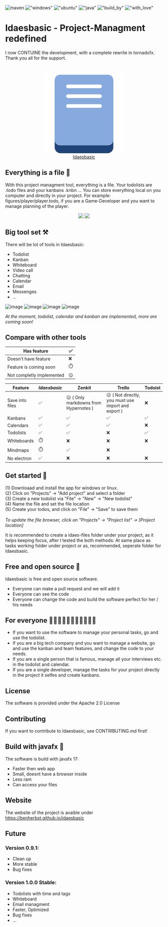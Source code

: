 ![maven](../../actions/workflows/maven.yml/badge.svg)
!["windows"](https://img.shields.io/badge/Windows-0078D6?style=for-the-badge&logo=windows&logoColor=white)
!["ubuntu"](https://img.shields.io/badge/Ubuntu-E95420?style=for-the-badge&logo=ubuntu&logoColor=white)
!["java"](https://img.shields.io/badge/Java-ED8B00?style=for-the-badge&logo=java&logoColor=white)
!["build_by"](http://ForTheBadge.com/images/badges/built-by-developers.svg)
!["with_love"](	http://ForTheBadge.com/images/badges/built-with-love.svg)
# Idaesbasic - Project-Managment redefined

I now CONTUINE the development, with a complete rewrite in tornadofx. Thank you all for the support.

<br>
<p align="center">
  <img src="https://github.com/BenHerbst/ainm/blob/master/icon.png" width=250>
  </br>
  <a href="https://benherbst.github.io/idaesbasic">Idaesbasic</a>
</p>

## Everything is a file 💾
With this project managment tool, everything is a file. Your todolists are .todo files and your kanbans .knbn ...
You can store everything local on you computer and directly in your project. For example: figures/player/player.todo, if you are a Game-Developer and you want to manage planning of the player.
</br>
<p align="center">
  <img src="https://user-images.githubusercontent.com/83538916/138612819-686cd80a-9ede-4f05-a017-a4ef443c6c69.png" width=350>
  <img src="https://user-images.githubusercontent.com/83538916/138612887-69677d2b-ff62-4836-9b37-9949ace6c960.png" width=200>
</p>

## Big tool set ⚒️

There will be lot of tools in Idaesbasic:
- Todolist
- Kanban
- Whiteboard
- Video call
- Chatting
- Calendar
- Email
- Messenges
- ...

![image](https://user-images.githubusercontent.com/83538916/141648768-c7746c7a-ff53-4aee-9e7c-ccb2e5abb0fa.png)
![image](https://user-images.githubusercontent.com/83538916/141648690-22e5fca7-4891-469f-b31a-02e571ff1631.png)
![image](https://user-images.githubusercontent.com/83538916/141648926-f56fbbc7-86cb-411f-bea9-8d12f29999a5.png)
![image](https://user-images.githubusercontent.com/83538916/141648957-d23a2f85-e2bd-4fe1-bac4-89d59274e39f.png)


_At the moment, todolist, calendar and kanban are implemented, more are coming soon!_

## Compare with other tools

| Has feature | ✅ |
| ----------- | -- |
| Doesn't have feature |  ❌ |
| Feature is coming soon | ⏱️ |
| Not completly implemented | 😑 |

| Feature | *Idaesbasic* | Zenkit | Trello | Todoist |
| ------- | ------------ | ------ | ------ | ------- |
| Save into files | ✅ | 😑 ( Only markdowns from Hypernotes )  | 😑 ( Not directly, you must use import and export ) | ❌ |
| Kanbans | ✅ | ✅ | ✅ | ✅ |
| Calendars | ✅ | ✅ | ✅ | ❌ |
| Todolists | ✅ | ✅ | ❌ | ✅ |
| Whiteboards | ⏱️ | ❌ | ❌ | ❌ |
| Mindmaps | ⏱️ | ✅ | ❌ |
| No electron | ✅ | ❌ | ❌ | ❌|


## Get started 🛫
(1) Downloaad and install the app for windows or linux. 
</br>
(2) Click on "Projects" -> "Add project" and select a folder
</br>
(3) Create a new todolist via "File" -> "New" -> "New todolist"
</br>
(4) Name the file and set the file location
</br>
(5) Create your todos, and click on "File" -> "Save" to save them
</br>
</br>
_To update the file browser, click on "Projects" -> "Project list" -> [Project location]_

It is recommended to create a idaes-files folder under your project, as it helps keeping focus, after I tested the both methods: At same place as tasks working folder under project or as, recommended, seperate folder for Idaesbasic.

## Free and open source 🗽

Idaesbasic is free and open source software.
- Everyone can make a pull request and we will add it
- Everyone can see the code
- Everyone can change the code and build the software perfect for her / his needs

## For everyone 🧑🧑‍🦰🧑‍🦱🧑‍🦳🧑‍🦲🧔🧟
- If you want to use the software to manage your personal tasks, go and use the todolist.
- If you are a big tech company and you want to manage a website, go and use the kanban and team features, and change the code to your needs.
- If you are a single person that is famous, manage all your interviews etc. in the todolist and calendar.
- If you are a single developer, manage the tasks for your project directly in the project it selfes and create kanbans.

## License
The software is provided under the Apache 2.0 License

## Contributing
If you want to contribute to Idaesbasic, see CONTRIBUTING.md first!

## Build with javafx 💪
The software is build with javafx 17:
- Faster then web app
- Small, doesnt have a browser inside
- Less ram
- Can access your files

## Website
The website of the project is avaible under https://benherbst.github.io/idaesbasic

## Future
### Version 0.9.1:
- Clean up
- More stable
- Bug fixes

### Version 1.0.0 Stable:
- Todolists with time and tags
- Whiteboard
- Email managment
- Faster, Optimized
- Bug fixes
- ...
